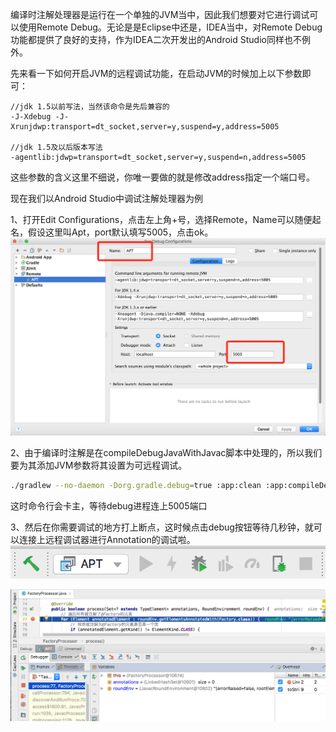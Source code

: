 编译时注解处理器是运行在一个单独的JVM当中，因此我们想要对它进行调试可以使用Remote Debug。无论是是Eclipse中还是，IDEA当中，对Remote Debug功能都提供了良好的支持，作为IDEA二次开发出的Android Studio同样也不例外。

先来看一下如何开启JVM的远程调试功能，在启动JVM的时候加上以下参数即可：

    //jdk 1.5以前写法，当然该命令是先后兼容的
    -J-Xdebug -J-Xrunjdwp:transport=dt_socket,server=y,suspend=y,address=5005

    //jdk 1.5及以后版本写法
    -agentlib:jdwp=transport=dt_socket,server=y,suspend=n,address=5005

这些参数的含义这里不细说，你唯一要做的就是修改address指定一个端口号。  

现在我们以Android Studio中调试注解处理器为例   

1、打开Edit Configurations，点击左上角+号，选择Remote，Name可以随便起名，假设这里叫Apt，port默认填写5005，点击ok。
![android studio](../assets/3.png)

2、由于编译时注解是在compileDebugJavaWithJavac脚本中处理的，所以我们要为其添加JVM参数将其设置为可远程调试。
```bash
./gradlew --no-daemon -Dorg.gradle.debug=true :app:clean :app:compileDebugJavaWithJavac
```
这时命令行会卡主，等待debug进程连上5005端口

3、然后在你需要调试的地方打上断点，这时候点击debug按钮等待几秒钟，就可以连接上远程调试器进行Annotation的调试啦。
![android studio](../assets/4.png)

![android studio](../assets/5.png)